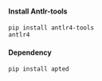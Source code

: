 #### Install Antlr-tools
```
pip install antlr4-tools
antlr4 
```
#### Dependency
```
pip install apted
```
